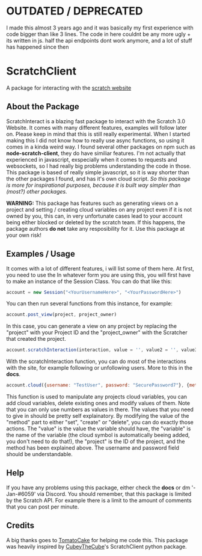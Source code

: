 # OUTDATED / DEPRECATED

I made this almost 3 years ago and it was basically my first experience with code bigger than like 3 lines. The code in here couldnt be any more ugly + its written in js. half the api endpoints dont work anymore, and a lot of stuff has happened since then



# ScratchClient
A package for interacting with the [scratch website](https://scratch.mit.edu/)

## About the Package

ScratchInteract is a blazing fast package to interact with the Scratch 3.0 Website.
It comes with many different features, examples will follow later on.
Please keep in mind that this is still really experimental.
When I started making this I did not know how to really use async functions, so using it comes in a kinda weird way.
I found several other packages on npm such as __node-scratch-client__, they do have similiar features.
I'm not actually that experienced in javascript, exspecially when it comes to requests and websockets, so I had really big problems understanding the code in those.
This package is based of really simple javascript, so it is way shorter than the other packages I found, and has it's own cloud script.
*So this package is more for inspirational purposes, because it is built way simpler than (most?) other packages.*

__WARNING:__
   This package has features such as generating views on a project and setting / creating cloud variables on any project even if it is not owned by you,
   this can, in very unfortunate cases lead to your account being either blocked or deleted by the scratch team.
   If this happens, the package authors **do not** take any resposibility for it. Use this package at your own risk!

## Examples / Usage

It comes with a lot of different features, i will list some of them here.
At first, you need to use the
In whatever form you are using this, you will first have to make an instance of the Session Class. You can do that like this:

```js
account = new Session("<YourUsernameHere>", "<YourPasswordHere>")
```
You can then run several functions from this instance, for example:
```js
account.post_view(project, project_owner)
```
In this case, you can generate a view on any project by replacing the "project" with your Project ID and the "project_owner" with the Scratcher that created the project.

```js
account.scratchInteraction(interaction, value = '', value2 = '', value3 = '')
```
With the scratchInteraction function, you can do most of the interactions with the site, for example following or unfollowing users. More to this in the __docs__.

```js
account.cloud({username: "TestUser", password: "SecurePassword7"}, {method: "set", project: 234234, variable: "testvariable", value: 9})
```
This function is used to manipulate any projects cloud variables, you can add cloud variables, delete existing ones and modify values of them. Note that you can only use numbers as values in there. The values that you need to give in should be pretty self explainatory. By modifying the value of the "method" part to either "set", "create" or "delete", you can do exactly those actions.
The "value" is the value the variable should have, the "variable" is the name of the variable (the cloud symbol is automatically beeing added, you don't need to do that!), the "project" is the ID of the project, and the method has been explained above. The username and password field should be understandable.

## Help

If you have any problems using this package, either check the __docs__ or dm '-Jan-#6059' via Discord. 
You should remember, that this package is limited by the Scratch API. For example there is a limit to the amount of comments that you can post per minute.

## Credits

A big thanks goes to [TomatoCake](https://github.com/DEVTomatoCake) for helping me code this.
This package was heavily inspired by [CubeyTheCube](https://github.com/CubeyTheCube)'s ScratchClient python package.
